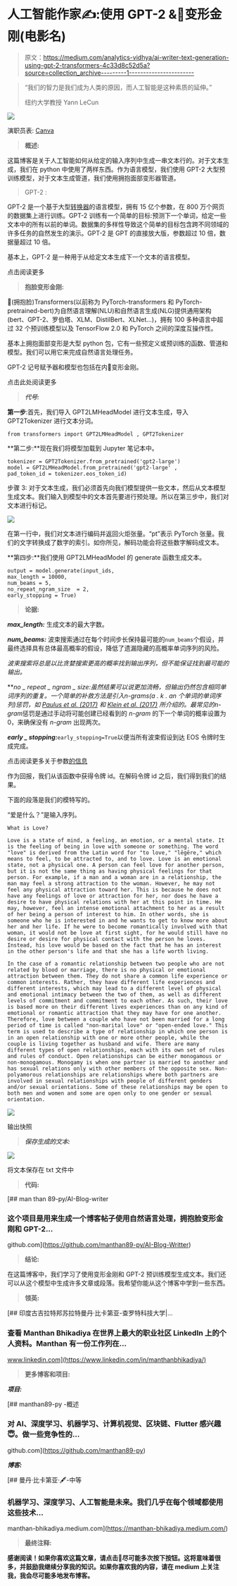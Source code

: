 # 人工智能作家✍:使用 GPT-2 &🤗变形金刚(电影名)

> 原文：<https://medium.com/analytics-vidhya/ai-writer-text-generation-using-gpt-2-transformers-4c33d8c52d5a?source=collection_archive---------1----------------------->

> “我们的智力是我们成为人类的原因，而人工智能是这种素质的延伸。”
> 
> 纽约大学教授 Yann LeCun

![](img/cee31d5234b82a6f3e23468c72acf9f8.png)

演职员表: [Canva](https://www.canva.com/)

> **概述:**

这篇博客是关于人工智能如何从给定的输入序列中生成一串文本行的。对于文本生成，我们在 python 中使用了两样东西。作为语言模型，我们使用 GPT-2 大型预训练模型，对于文本生成管道，我们使用拥抱面部变形器管道。

> GPT-2 :

GPT-2 是一个基于大型[转换器](https://arxiv.org/abs/1706.03762)的语言模型，拥有 15 亿个参数，在 800 万个网页的数据集上进行训练。GPT-2 训练有一个简单的目标:预测下一个单词，给定一些文本中的所有以前的单词。数据集的多样性导致这个简单的目标包含跨不同领域的许多任务的自然发生的演示。GPT-2 是 GPT 的直接放大版，参数超过 10 倍，数据量超过 10 倍。

基本上，GPT-2 是一种用于从给定文本生成下一个文本的语言模型。

点击阅读更多

> **抱脸变形金刚:**

🤗(拥抱脸)Transformers(以前称为 PyTorch-transformers 和 PyTorch-pretrained-bert)为自然语言理解(NLU)和自然语言生成(NLG)提供通用架构(bert、GPT-2、罗伯塔、XLM、DistilBert、XLNet…)，拥有 100 多种语言中超过 32 个预训练模型以及 TensorFlow 2.0 和 PyTorch 之间的深度互操作性。

基本上拥抱面部变形是大型 python 包，它有一些预定义或预训练的函数、管道和模型。我们可以用它来完成自然语言处理任务。

GPT-2 记号赋予器和模型也包括在内🤗变形金刚。

点击此处阅读更多

> ***代号:***

**第一步**:首先，我们导入 GPT2LMHeadModel 进行文本生成，导入 GPT2Tokenizer 进行文本分词。

```
from transformers import GPT2LMHeadModel , GPT2Tokenizer
```

**第二步:**现在我们将模型加载到 Jupyter 笔记本中。

```
tokenizer = GPT2Tokenizer.from_pretrained('gpt2-large') 
model = GPT2LMHeadModel.from_pretrained('gpt2-large' , 
pad_token_id = tokenizer.eos_token_id)
```

步骤 3: 对于文本生成，我们必须首先向我们模型提供一些文本，然后从文本模型生成文本。我们输入到模型中的文本首先要进行预处理。所以在第三步中，我们对文本进行标记。

![](img/c08cf5285e8d15e3522849bfccc2b46e.png)

在第一行中，我们对文本进行编码并返回火炬张量。“pt”表示 PyTorch 张量。我们的文字转换成了数字的索引。如你所见，解码功能会将这些数字解码成文本。

**第四步:**我们使用 GPT2LMHeadModel 的 generate 函数生成文本。

```
output = model.generate(input_ids, 
max_length = 10000, 
num_beams = 5,
no_repeat_ngram_size  = 2,
early_stopping = True)
```

> **论据:**

***max_length:*** 生成文本的最大字数。

***num_beams:*** 波束搜索通过在每个时间步长保持最可能的`num_beams`个假设，并最终选择具有总体最高概率的假设，降低了遗漏隐藏的高概率单词序列的风险。

*波束搜索将总是以比贪婪搜索更高的概率找到输出序列，但不能保证找到最可能的输出。*

***no _ repeat _ ngram _ size:***虽然结果可以说更加流畅，但输出仍然包含相同单词序列的重复。一个简单的补救方法是引入*n-grams*(*a . k . a*n 个单词的单词序列)惩罚，如 [Paulus et al. (2017)](https://arxiv.org/abs/1705.04304) 和 [Klein et al. (2017)](https://arxiv.org/abs/1701.02810) 所介绍的。最常见的*n-gram*惩罚是通过手动将可能创建已经看到的 *n-gram* 的下一个单词的概率设置为 0，来确保没有 *n-gram* 出现两次。

***early _ stopping:***`early_stopping=True`以便当所有波束假设到达 EOS 令牌时生成完成。

点击阅读更多关于参数[的信息](https://huggingface.co/blog/how-to-generate)

作为回报，我们从该函数中获得令牌 id。在解码令牌 id 之后，我们得到我们的结果。

下面的段落是我们的模特写的。

“爱是什么？”是输入序列。

```
What is Love?

Love is a state of mind, a feeling, an emotion, or a mental state. It is the feeling of being in love with someone or something. The word "love" is derived from the Latin word for "to love," "lēgēre," which means to feel, to be attracted to, and to love. Love is an emotional state, not a physical one. A person can feel love for another person, but it is not the same thing as having physical feelings for that person. For example, if a man and a woman are in a relationship, the man may feel a strong attraction to the woman. However, he may not feel any physical attraction toward her. This is because he does not have any feelings of love or attraction for her, nor does he have a desire to have physical relations with her at this point in time. He may, however, feel an intense emotional attachment to her as a result of her being a person of interest to him. In other words, she is someone who he is interested in and he wants to get to know more about her and her life. If he were to become romantically involved with that woman, it would not be love at first sight, for he would still have no desire or desire for physical contact with the person he loves. Instead, his love would be based on the fact that he has an interest in the other person's life and that she has a life worth living.

In the case of a romantic relationship between two people who are not related by blood or marriage, there is no physical or emotional attraction between them. They do not share a common life experience or common interests. Rather, they have different life experiences and different interests, which may lead to a different level of physical and emotional intimacy between the two of them, as well as different levels of commitment and commitment to each other. As such, their love is based more on their different lives experiences than on any kind of emotional or romantic attraction that they may have for one another. Therefore, love between a couple who have not been married for a long period of time is called "non-marital love" or "open-ended love." This term is used to describe a type of relationship in which one person is in an open relationship with one or more other people, while the couple is living together as husband and wife. There are many different types of open relationships, each with its own set of rules and rules of conduct. Open relationships can be either monogamous or non-monogamous. Monogamy is when one partner is married to another and has sexual relations only with other members of the opposite sex. Non-polyamorous relationships are relationships where both partners are involved in sexual relationships with people of different genders and/or sexual orientations. Some of these relationships may be open to both men and women and some are open only to one gender or sexual orientation.
```

![](img/12d73b93bd02b5a4af0b61cddb742ab8.png)

输出快照

> ***保存生成的文本:***

![](img/c248300873355e801a3412f1fdf275be.png)

将文本保存在 txt 文件中

> **代码:**

[](https://github.com/manthan89-py/AI-Blog-Writter) [## man than 89-py/AI-Blog-writer

### 这个项目是用来生成一个博客帖子使用自然语言处理，拥抱脸变形金刚和 GPT-2…

github.com](https://github.com/manthan89-py/AI-Blog-Writter) 

> **结论:**

在这篇博客中，我们学习了使用变形金刚和 GPT-2 预训练模型生成文本。我们还可以从这个模型中生成许多文章或段落。我希望你能从这个博客中学到一些东西。

> **领英:**

 [## 印度古吉拉特邦苏拉特曼丹·比卡第亚-查罗特科技大学|…

### 查看 Manthan Bhikadiya 在世界上最大的职业社区 LinkedIn 上的个人资料。Manthan 有一份工作列在…

www.linkedin.com](https://www.linkedin.com/in/manthanbhikadiya/) 

> **更多博客和项目:**

***项目:***

[](https://github.com/manthan89-py) [## manthan89-py -概述

### 对 AI、深度学习、机器学习、计算机视觉、区块链、Flutter 感兴趣😇。做一些竞争性的…

github.com](https://github.com/manthan89-py) 

***博客:***

[](https://manthan-bhikadiya.medium.com/) [## 曼丹·比卡第亚·🖋-中等

### 机器学习、深度学习、人工智能是未来。我们几乎在每个领域都使用这些技术…

manthan-bhikadiya.medium.com](https://manthan-bhikadiya.medium.com/) 

> **最终注释:**

**感谢阅读！如果你喜欢这篇文章，请点击**👏**尽可能多次按下按钮。这将意味着很多，并鼓励我继续分享我的知识。如果你喜欢我的内容，请在 medium 上关注我，我会尽可能多地发布博客。**